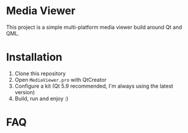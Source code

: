 Media Viewer
============

This project is a simple multi-platform media viewer build around Qt and QML.

Installation
============

1. Clone this repository
2. Open `MediaViewer.pro` with QtCreator
3. Configure a kit (Qt 5.9 recommended, I'm always using the latest version)
4. Build, run and enjoy :)

FAQ
===

